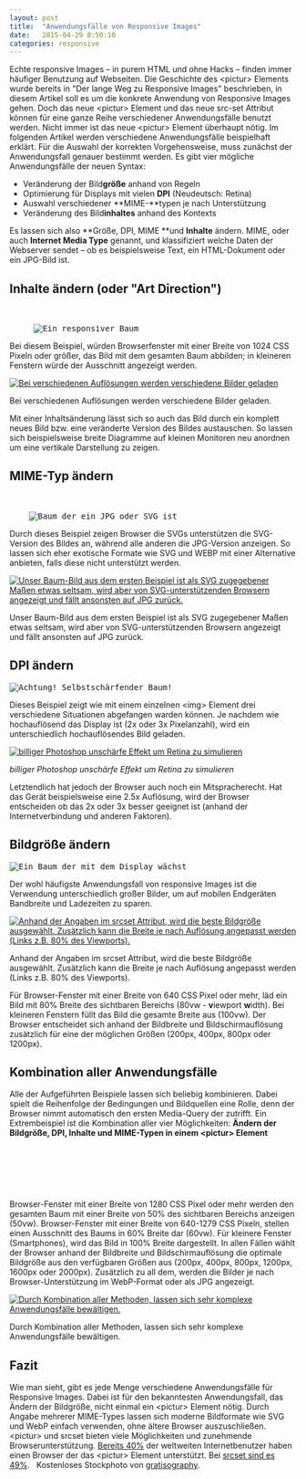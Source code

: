 ```yaml
---
layout: post
title:  "Anwendungsfälle von Responsive Images"
date:   2015-04-29 8:50:10
categories: responsive
---
```


Echte responsive Images – in purem HTML und ohne Hacks – finden immer häufiger Benutzung auf Webseiten. Die Geschichte des &lt;pictur&gt; Elements wurde bereits in "Der lange Weg zu Responsive Images" beschrieben, in diesem Artikel soll es um die konkrete Anwendung von Responsive Images gehen. Doch das neue &lt;pictur&gt; Element und das neue src-set Attribut können für eine ganze Reihe verschiedener Anwendungsfälle benutzt werden. Nicht immer ist das neue &lt;pictur&gt; Element überhaupt nötig. Im folgenden Artikel werden verschiedene Anwendungsfälle beispielhaft erklärt. Für die Auswahl der korrekten Vorgehensweise, muss zunächst der Anwendungsfall genauer bestimmt werden. Es gibt vier mögliche Anwendungsfälle der neuen Syntax:

*   Veränderung der Bild**größe** anhand von Regeln
*   Optimierung für Displays mit vielen **DPI** (Neudeutsch: Retina)
*   Auswahl verschiedener **MIME-**typen je nach Unterstützung
*   Veränderung des Bild**inhaltes** anhand des Kontexts

Es lassen sich also **Größe, DPI, MIME **und **Inhalte** ändern. MIME, oder auch **Internet Media Type** genannt, und klassifiziert welche Daten der Webserver sendet – ob es beispielsweise Text, ein HTML-Dokument oder ein JPG-Bild ist.  

## Inhalte ändern (oder "Art Direction")

<pre><picture>
     <source
            media="(min-width: 1024px)"
            srcset="baum-gesamt.jpg">
     <img
            src="baum-ausschnitt.jpg" alt="Ein responsiver Baum">
</picture></pre>

Bei diesem Beispiel, würden Browserfenster mit einer Breite von 1024 CSS Pixeln oder größer, das Bild mit dem gesamten Baum abbilden; in kleineren Fenstern würde der Ausschnitt angezeigt werden.

[![Bei verschiedenen Auflösungen werden verschiedene Bilder geladen](http://www.onlinewerk.info/wp-content/uploads/2015/02/art-direction.jpg)](http://www.onlinewerk.info/wp-content/uploads/2015/02/art-direction.jpg) 

Bei verschiedenen Auflösungen werden verschiedene Bilder geladen.

Mit einer Inhaltsänderung lässt sich so auch das Bild durch ein komplett neues Bild bzw. eine veränderte Version des Bildes austauschen. So lassen sich beispielsweise breite Diagramme auf kleinen Monitoren neu anordnen um eine vertikale Darstellung zu zeigen.  

## MIME-Typ ändern

<pre><picture>
    <source
           srcset="baum.svg"
           type="image/svg">
    <img
           src="baum.jpg" alt="Baum der ein JPG oder SVG ist">
</picture></pre>

Durch dieses Beispiel zeigen Browser die SVGs unterstützen die SVG-Version des Bildes an, während alle anderen die JPG-Version anzeigen. So lassen sich eher exotische Formate wie SVG und WEBP mit einer Alternative anbieten, falls diese nicht unterstützt werden. 

[![Unser Baum-Bild aus dem ersten Beispiel ist als SVG zugegebener Maßen etwas seltsam, wird aber von SVG-unterstützenden Browsern angezeigt und fällt ansonsten auf JPG zurück.](http://www.onlinewerk.info/wp-content/uploads/2015/02/svg-fallback.jpg)](http://www.onlinewerk.info/wp-content/uploads/2015/02/svg-fallback.jpg) 

Unser Baum-Bild aus dem ersten Beispiel ist als SVG zugegebener Maßen etwas seltsam, wird aber von SVG-unterstützenden Browsern angezeigt und fällt ansonsten auf JPG zurück.


## DPI ändern

<pre><img
         src="baum.jpg" alt="Achtung! Selbstschärfender Baum!"
         srcset="baum@2x.jpg 2x, baum@3x.jpg 3x">
</pre>

Dieses Beispiel zeigt wie mit einem einzelnen &lt;img&gt; Element drei verschiedene Situationen abgefangen warden können. Je nachdem wie hochauflösend das Display ist (2x oder 3x Pixelanzahl), wird ein unterschiedlich hochauflösendes Bild geladen. 

[![*billiger Photoshop unschärfe Effekt um Retina zu simulieren*](http://www.onlinewerk.info/wp-content/uploads/2015/02/retina.jpg)](http://www.onlinewerk.info/wp-content/uploads/2015/02/retina.jpg)

*billiger Photoshop unschärfe Effekt um Retina zu simulieren*

Letztendlich hat jedoch der Browser auch noch ein Mitspracherecht. Hat das Gerät beispielsweise eine 2.5x Auflösung, wird der Browser entscheiden ob das 2x oder 3x besser geeignet ist (anhand der Internetverbindung und anderen Faktoren).  

## Bildgröße ändern

<pre><img
         src="baum-400.jpg" alt="Ein Baum der mit dem Display wächst"
         sizes="(min-width: 640px) 80vw, 100vw"
         srcset="baum-200.jpg 200w,
                 baum-400.jpg 400w,
                 baum-800.jpg 800w,
                 baum-1200.jpg 1200w">
</pre>

Der wohl häufigste Anwendungsfall von responsive Images ist die Verwendung unterschiedlich großer Bilder, um auf mobilen Endgeräten Bandbreite und Ladezeiten zu sparen. 

[![Anhand der Angaben im srcset Attribut, wird die beste Bildgröße ausgewählt. Zusätzlich kann die Breite je nach Auflösung angepasst werden (Links z.B. 80% des Viewports).](http://www.onlinewerk.info/wp-content/uploads/2015/02/sizes.jpg)](http://www.onlinewerk.info/wp-content/uploads/2015/02/sizes.jpg) 

Anhand der Angaben im srcset Attribut, wird die beste Bildgröße ausgewählt. Zusätzlich kann die Breite je nach Auflösung angepasst werden (Links z.B. 80% des Viewports).

Für Browser-Fenster mit einer Breite von 640 CSS Pixel oder mehr, läd ein Bild mit 80% Breite des sichtbaren Bereichs (80vw - **v**iewport **w**idth). Bei kleineren Fenstern füllt das Bild die gesamte Breite aus (100vw). Der Browser entscheidet sich anhand der Bildbreite und Bildschirmauflösung zusätzlich für eine der möglichen Größen (200px, 400px, 800px oder 1200px).  

## Kombination aller Anwendungsfälle

Alle der Aufgeführten Beispiele lassen sich beliebig kombinieren. Dabei spielt die Reihenfolge der Bedingungen und Bildquellen eine Rolle, denn der Browser nimmt automatisch den ersten Media-Query der zutrifft. Ein Extrembeispiel ist die Kombination aller vier Möglichkeiten: **Ändern der Bildgröße, DPI, Inhalte und MIME-Typen in einem &lt;pictur&gt; Element**

<pre><picture>
    <source
           media="(min-width: 1280px)"
           sizes="50vw"
           srcset="baum-gesamt-200.webp 200w,
                   baum-gesamt-400.webp 400w,
                   baum-gesamt-800.webp 800w,
                   baum-gesamt-1200.webp 1200w,
                   baum-gesamt-1600.webp 1600w,
                   baum-gesamt-2000.webp 2000w"
           type="image/webp">
    <source                         
           sizes="(min-width: 640px) 60vw, 100vw"                         
           srcset="baum-ausschnitt-200.webp 200w,
                   baum-ausschnitt-400.webp 400w,
                   baum-ausschnitt-800.webp 800w,
                   baum-ausschnitt-1200.webp 1200w,
                   baum-ausschnitt-1600.webp 1600w,
                   baum-ausschnitt-2000.webp 2000w"
           type="image/webp">
    <source                         
           media="(min-width: 1280px)"
           sizes="50vw"
           srcset="baum-gesamt-200.jpg 200w,
                   baum-gesamt-400.jpg 400w,
                   baum-gesamt-800.jpg 800w,
                   baum-gesamt-1200.jpg 1200w,
                   baum-gesamt-1600.jpg 1800w,
                   baum-gesamt-2000.jpg 2000w">
    <img                         
           src="baum-ausschnitt-400.jpg"alt="Bäume Bäume Bäume Wald"
           sizes="(min-width: 640px) 60vw, 100vw"
           srcset="baum-ausschnitt-200.jpg 200w,
                   baum-ausschnitt-400.jpg 400w,
                   baum-ausschnitt-800.jpg 800w,
                   baum-ausschnitt-1200.jpg 1200w,
                   baum-ausschnitt-1600.jpg 1600w,
                   baum-ausschnitt-2000.jpg 2000w">
</picture></pre>

Browser-Fenster mit einer Breite von 1280 CSS Pixel oder mehr werden den gesamten Baum mit einer Breite von 50% des sichtbaren Bereichs anzeigen (50vw). Browser-Fenster mit einer Breite von 640-1279 CSS Pixeln, stellen einen Ausschnitt des Baums in 60% Breite dar (60vw). Für kleinere Fenster (Smartphones), wird das Bild in 100% Breite dargestellt. In allen Fällen wählt der Browser anhand der Bildbreite und Bildschirmauflösung die optimale Bildgröße aus den verfügbaren Größen aus (200px, 400px, 800px, 1200px, 1600px oder 2000px). Zusätzlich zu all dem, werden die Bilder je nach Browser-Unterstützung im WebP-Format oder als JPG angezeigt. 

[![Durch Kombination aller Methoden, lassen sich sehr komplexe Anwendungsfälle bewältigen.](http://www.onlinewerk.info/wp-content/uploads/2015/02/kombination.jpg)](http://www.onlinewerk.info/wp-content/uploads/2015/02/kombination.jpg) 

Durch Kombination aller Methoden, lassen sich sehr komplexe Anwendungsfälle bewältigen.


## Fazit

Wie man sieht, gibt es jede Menge verschiedene Anwendungsfälle für Responsive Images. Dabei ist für den bekanntesten Anwendungsfall, das Ändern der Bildgröße, nicht einmal ein &lt;pictur&gt; Element nötig. Durch Angabe mehrerer MIME-Types lassen sich moderne Bildformate wie SVG und WebP einfach verwenden, ohne ältere Browser auszuschließen. &lt;pictur&gt; und srcset bieten viele Möglichkeiten und zunehmende Browserunterstützung. [Bereits 40%](http://caniuse.com/#search=picture "Bereits 40%") der weltweiten Internetbenutzer haben einen Browser der das &lt;pictur&gt; Element unterstützt. Bei [srcset sind es 49%](http://caniuse.com/#search=srcset "srcset sind es 49%").   Kostenloses Stockphoto von [gratisography](http://www.gratisography.com/ "gratisography").
